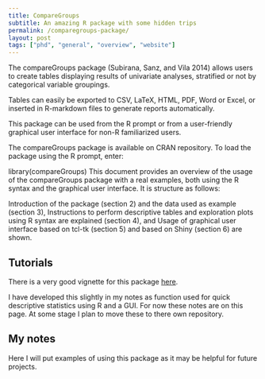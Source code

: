 ```yaml
---
title: CompareGroups 
subtitle: An amazing R package with some hidden trips
permalink: /comparegroups-package/
layout: post
tags: ["phd", "general", "overview", "website"]
---
```


The compareGroups package (Subirana, Sanz, and Vila 2014) allows users to create tables displaying results of univariate analyses, stratified or not by categorical variable groupings.

Tables can easily be exported to CSV, LaTeX, HTML, PDF, Word or Excel, or inserted in R-markdown files to generate reports automatically.

This package can be used from the R prompt or from a user-friendly graphical user interface for non-R familiarized users.

The compareGroups package is available on CRAN repository. To load the package using the R prompt, enter:

library(compareGroups)
This document provides an overview of the usage of the compareGroups package with a real examples, both using the R syntax and the graphical user interface. It is structure as follows:

Introduction of the package (section 2) and the data used as example (section 3),
Instructions to perform descriptive tables and exploration plots using R syntax are explained (section 4), and
Usage of graphical user interface based on tcl-tk (section 5) and based on Shiny (section 6) are shown.

## Tutorials

There is a very good vignette for this package [here]("https://cran.r-project.org/web/packages/compareGroups/vignettes/compareGroups_vignette.html#launch-the-wui-application"). 

I have developed this slightly in my notes as function used for quick descriptive statistics using R and a GUI. For now these notes are on this page. At some stage I plan to move these to there own repository.

## My notes

Here I will put examples of using this package as it may be helpful for future projects.